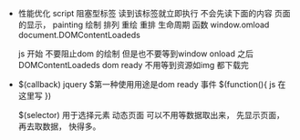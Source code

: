- 性能优化
  script 阻塞型标签 读到该标签就立即执行 不会先读下面的内容
  页面的显示， painting 绘制 排列 重绘 重排
  生命周期 函数 window.omload document.DOMContentLoadeds

  js 开始 不要阻止dom 的绘制 但是也不要等到window onload 之后
  DOMContentLoadeds dom ready 不用等到资源如img 都下载完

- $(callback)
  jquery $第一种使用用途是dom ready 事件
  $(function(){
    js 在这里写
  })

  $(selector) 用于选择元素
  动态页面
  可以不用等数据取出来， 先显示页面， 再去取数据， 快得多。
